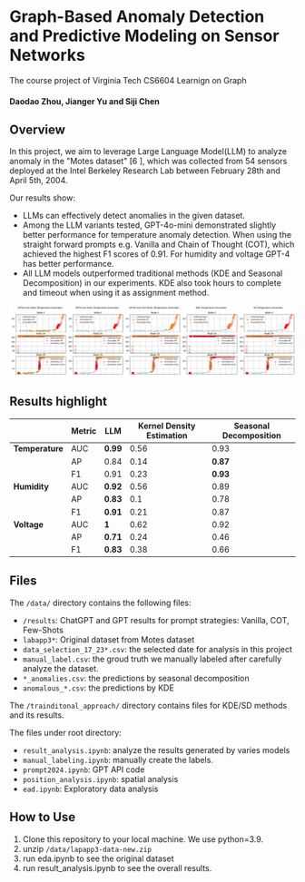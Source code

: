 # Graph-Based Anomaly Detection and Predictive Modeling on Sensor Networks
The course project of Virginia Tech CS6604 Learnign on Graph
#### Daodao Zhou, Jianger Yu and Siji Chen

## Overview
In this project, we aim to leverage Large Language Model(LLM) to analyze anomaly in the "Motes dataset" [6 ], which was collected from 54 sensors deployed at the Intel Berkeley Research Lab between February 28th and April 5th, 2004.

Our results show: 
- LLMs can effectively detect anomalies in the given dataset.
- Among the LLM variants tested, GPT-4o-mini demonstrated slightly better performance for temperature anomaly detection. When using the straight forward prompts e.g. Vanilla and Chain of Thought (COT), which achieved the highest F1 scores of 0.91. For humidity and voltage GPT-4 has better performance.
- All LLM models outperformed traditional methods (KDE and Seasonal Decomposition) in our experiments. KDE also took hours to complete and timeout when using it as assignment method.

![Temperature Anomalies Detected by GPT models and Traditional Models for Nodes 4, 16 and 19 ](/image/case_study_temp.png)

## Results highlight

|| **Metric**  | **LLM**     | **Kernel Density Estimation**     | **Seasonal Decomposition**      |
|-------------|-------------|-------------|-------------|-------------|
| **Temperature** | AUC   | **0.99**    | 0.56        | 0.93       |
|               | AP    | 0.84        | 0.14        | **0.87**   |
|               | F1    | 0.91        | 0.23        | **0.93**   |
| **Humidity**    | AUC   | **0.92**    | 0.56        | 0.89       |
|               | AP    | **0.83**    | 0.1         | 0.78       |
|               | F1    | **0.91**    | 0.21        | 0.87       |
| **Voltage**     | AUC   | **1**       | 0.62        | 0.92       |
|               | AP    | **0.71**    | 0.24        | 0.46       |
|               | F1    | **0.83**    | 0.38        | 0.66       |
## Files
The `/data/` directory contains the following files:
- `/results`: ChatGPT and GPT results for prompt strategies: Vanilla, COT, Few-Shots
- `labapp3*`: Original dataset from Motes dataset
- `data_selection_17_23*.csv`: the selected date for analysis in this project
- `manual_label.csv`: the groud truth we manually labeled after carefully analyze the dataset.
- `*_anomalies.csv`: the predictions by seasonal decomposition
- `anomalous_*.csv`: the predictions by KDE 

The `/trainditonal_approach/` directory contains files for KDE/SD methods and its results.

The files under root directory:
- `result_analysis.ipynb`: analyze the results generated by varies models
- `manual_labeling.ipynb`: manually create the labels.
- `prompt2024.ipynb`: GPT API code
- `position_analysis.ipynb`: spatial analysis
- `ead.ipynb`: Exploratory data analysis

## How to Use
1. Clone this repository to your local machine. We use python=3.9.
2. unzip `/data/lapapp3-data-new.zip`
3. run eda.ipynb to see the original dataset
4. run result_analysis.ipynb to see the overall results.




